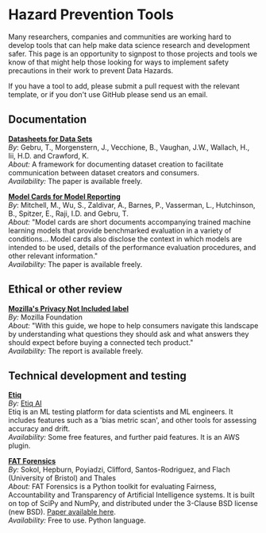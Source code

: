 # Hazard Prevention Tools

Many researchers, companies and communities are working hard to develop tools 
that can help make data science research and development safer.
This page is an opportunity to signpost to those projects and tools we know of that 
might help those looking for ways to implement safety precautions in their work
to prevent Data Hazards. 

If you have a tool to add, please submit a pull request with the
relevant template, or if you don't use GitHub please send us an email. 


## Documentation

**[Datasheets for Data Sets](https://dl.acm.org/doi/10.1145/3458723)**   
*By*: Gebru, T., Morgenstern, J., Vecchione, B., Vaughan, J.W., Wallach, H., Iii, H.D. and Crawford, K.  
*About:* A framework for documenting dataset creation to facilitate communication between dataset creators and consumers.   
*Availability:* The paper is available freely.  

**[Model Cards for Model Reporting](https://dl.acm.org/doi/10.1145/3287560.3287596)**   
*By*: Mitchell, M., Wu, S., Zaldivar, A., Barnes, P., Vasserman, L., Hutchinson, B., Spitzer, E., Raji, I.D. and Gebru, T.  
*About:* "Model cards are short documents accompanying trained machine learning models that provide benchmarked evaluation in a variety of conditions... Model cards also disclose the context in which models are intended to be used, details of the performance evaluation procedures, and other relevant information."  
*Availability:* The paper is available freely.  

## Ethical or other review

**[Mozilla's Privacy Not Included label](https://foundation.mozilla.org/en/privacynotincluded/about/methodology/)**  
*By:* Mozilla Foundation  
*About:*  "With this guide, we hope to help consumers navigate this landscape by understanding what questions they should ask and what answers they should expect before buying a connected tech product."  
*Availability:* The report is available freely.  

## Technical development and testing

**[Etiq](https://docs.etiq.ai/)**  
*By:* [Etiq AI](https://etiq.ai/about-us)  
Etiq is an ML testing platform for data scientists and ML engineers. 
It includes features such as a 'bias metric scan', and other tools for 
assessing accuracy and drift.  
*Availability:* Some free features, and further paid features. It is an AWS plugin.

**[FAT Forensics](https://fat-forensics.org/index.html)**   
*By:* Sokol, Hepburn, Poyiadzi, Clifford, Santos-Rodriguez, and Flach (University of Bristol) and Thales  
*About:* FAT Forensics is a Python toolkit for evaluating Fairness, Accountability and Transparency of Artificial Intelligence systems. It is built on top of SciPy and NumPy, and distributed under the 3-Clause BSD license (new BSD). [Paper available here](https://joss.theoj.org/papers/10.21105/joss.01904).  
*Availability:* Free to use. Python language.  



<!---

Please use this format for new projects:

**[Title of the Project](link)**  
*By*: Authors or copyright holder    
*About:* Short description of the tool  
*Availability:* Is it free, open source, paid?  -- Only if relevant

Note double spacing after heading lines to ensure new lines. 

--->
